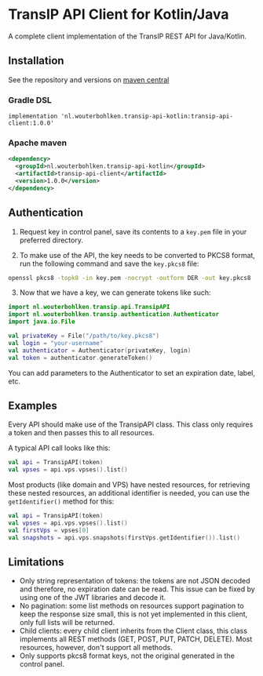 # TransIP API Client for Kotlin/Java
A complete client implementation of the TransIP REST API for Java/Kotlin.

## Installation

See the repository and versions on [maven central](https://search.maven.org/artifact/nl.wouterbohlken.transip-api-kotlin/transip-api-client)

### Gradle DSL
```
implementation 'nl.wouterbohlken.transip-api-kotlin:transip-api-client:1.0.0'
```

### Apache maven
```xml
<dependency>
  <groupId>nl.wouterbohlken.transip-api-kotlin</groupId>
  <artifactId>transip-api-client</artifactId>
  <version>1.0.0</version>
</dependency>
```

## Authentication

1.  Request key in control panel, save its contents to a `key.pem` file in your preferred directory.

2.  To make use of the API, the key needs to be converted to PKCS8 format, run the following command and save the `key.pkcs8` file:

```bash
openssl pkcs8 -topk8 -in key.pem -nocrypt -outform DER -out key.pkcs8
```

3.  Now that we have a key, we can generate tokens like such:

```kotlin
import nl.wouterbohlken.transip.api.TransipAPI
import nl.wouterbohlken.transip.authentication.Authenticator
import java.io.File

val privateKey = File("/path/to/key.pkcs8")
val login = "your-username"
val authenticator = Authenticator(privateKey, login)
val token = authenticator.generateToken()
```

You can add parameters to the Authenticator to set an expiration date, label, etc.


## Examples

Every API should make use of the TransipAPI class. This class only requires a token and then passes this to all resources.

A typical API call looks like this:

```kotlin
val api = TransipAPI(token)
val vpses = api.vps.vpses().list()
```

Most products (like domain and VPS) have nested resources, for retrieving these nested resources, an additional identifier is needed, you can use the `getIdentifier()` method for this:

```kotlin
val api = TransipAPI(token)
val vpses = api.vps.vpses().list()
val firstVps = vpses[0]
val snapshots = api.vps.snapshots(firstVps.getIdentifier()).list()
```


## Limitations

-  Only string representation of tokens: the tokens are not JSON decoded and therefore, no expiration date can be read. This issue can be fixed by using one of the JWT libraries and decode it.
-  No pagination: some list methods on resources support pagination to keep the response size small, this is not yet implemented in this client, only full lists will be returned.
-  Child clients: every child client inherits from the Client class, this class implements all REST methods (GET, POST, PUT, PATCH, DELETE). Most resources, however, don't support all methods.
-  Only supports pkcs8 format keys, not the original generated in the control panel.
